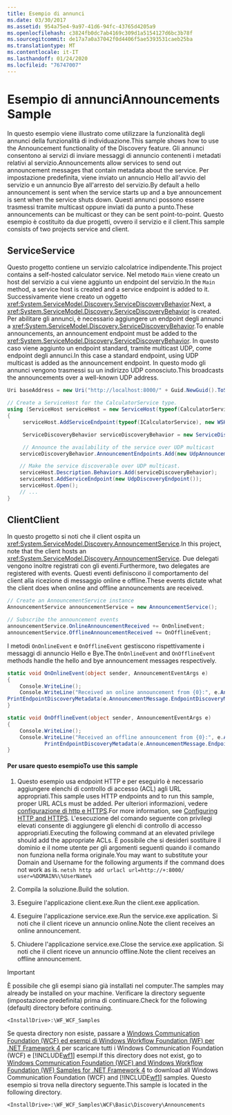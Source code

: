 ```yaml
---
title: Esempio di annunci
ms.date: 03/30/2017
ms.assetid: 954a75e4-9a97-41d6-94fc-43765d4205a9
ms.openlocfilehash: c3824fb0dc7ab4169c309d1a5154127d6bc3b78f
ms.sourcegitcommit: de17a7a0a37042f0d4406f5ae5393531caeb25ba
ms.translationtype: MT
ms.contentlocale: it-IT
ms.lasthandoff: 01/24/2020
ms.locfileid: "76747007"
---
```

# <a name="announcements-sample"></a><span data-ttu-id="ae46a-102">Esempio di annunci</span><span class="sxs-lookup"><span data-stu-id="ae46a-102">Announcements Sample</span></span>

<span data-ttu-id="ae46a-103">In questo esempio viene illustrato come utilizzare la funzionalità degli annunci della funzionalità di individuazione.</span><span class="sxs-lookup"><span data-stu-id="ae46a-103">This sample shows how to use the Announcement functionality of the Discovery feature.</span></span> <span data-ttu-id="ae46a-104">Gli annunci consentono ai servizi di inviare messaggi di annuncio contenenti i metadati relativi al servizio.</span><span class="sxs-lookup"><span data-stu-id="ae46a-104">Announcements allow services to send out announcement messages that contain metadata about the service.</span></span> <span data-ttu-id="ae46a-105">Per impostazione predefinita, viene inviato un annuncio Hello all'avvio del servizio e un annuncio Bye all'arresto del servizio.</span><span class="sxs-lookup"><span data-stu-id="ae46a-105">By default a hello announcement is sent when the service starts up and a bye announcement is sent when the service shuts down.</span></span> <span data-ttu-id="ae46a-106">Questi annunci possono essere trasmessi tramite multicast oppure inviati da punto a punto.</span><span class="sxs-lookup"><span data-stu-id="ae46a-106">These announcements can be multicast or they can be sent point-to-point.</span></span> <span data-ttu-id="ae46a-107">Questo esempio è costituito da due progetti, ovvero il servizio e il client.</span><span class="sxs-lookup"><span data-stu-id="ae46a-107">This sample consists of two projects service and client.</span></span>

## <a name="service"></a><span data-ttu-id="ae46a-108">Service</span><span class="sxs-lookup"><span data-stu-id="ae46a-108">Service</span></span>

<span data-ttu-id="ae46a-109">Questo progetto contiene un servizio calcolatrice indipendente.</span><span class="sxs-lookup"><span data-stu-id="ae46a-109">This project contains a self-hosted calculator service.</span></span> <span data-ttu-id="ae46a-110">Nel metodo `Main` viene creato un host del servizio a cui viene aggiunto un endpoint del servizio.</span><span class="sxs-lookup"><span data-stu-id="ae46a-110">In the `Main` method, a service host is created and a service endpoint is added to it.</span></span> <span data-ttu-id="ae46a-111">Successivamente viene creato un oggetto <xref:System.ServiceModel.Discovery.ServiceDiscoveryBehavior>.</span><span class="sxs-lookup"><span data-stu-id="ae46a-111">Next, a <xref:System.ServiceModel.Discovery.ServiceDiscoveryBehavior> is created.</span></span> <span data-ttu-id="ae46a-112">Per abilitare gli annunci, è necessario aggiungere un endpoint degli annunci a <xref:System.ServiceModel.Discovery.ServiceDiscoveryBehavior>.</span><span class="sxs-lookup"><span data-stu-id="ae46a-112">To enable announcements, an announcement endpoint must be added to the <xref:System.ServiceModel.Discovery.ServiceDiscoveryBehavior>.</span></span> <span data-ttu-id="ae46a-113">In questo caso viene aggiunto un endpoint standard, tramite multicast UDP, come endpoint degli annunci.</span><span class="sxs-lookup"><span data-stu-id="ae46a-113">In this case a standard endpoint, using UDP multicast is added as the announcement endpoint.</span></span> <span data-ttu-id="ae46a-114">In questo modo gli annunci vengono trasmessi su un indirizzo UDP conosciuto.</span><span class="sxs-lookup"><span data-stu-id="ae46a-114">This broadcasts the announcements over a well-known UDP address.</span></span>

```csharp
Uri baseAddress = new Uri("http://localhost:8000/" + Guid.NewGuid().ToString());

// Create a ServiceHost for the CalculatorService type.
using (ServiceHost serviceHost = new ServiceHost(typeof(CalculatorService), baseAddress))
{
     serviceHost.AddServiceEndpoint(typeof(ICalculatorService), new WSHttpBinding(), String.Empty);

     ServiceDiscoveryBehavior serviceDiscoveryBehavior = new ServiceDiscoveryBehavior();

     // Announce the availability of the service over UDP multicast
    serviceDiscoveryBehavior.AnnouncementEndpoints.Add(new UdpAnnouncementEndpoint());

    // Make the service discoverable over UDP multicast.
    serviceHost.Description.Behaviors.Add(serviceDiscoveryBehavior);
    serviceHost.AddServiceEndpoint(new UdpDiscoveryEndpoint());
    serviceHost.Open();
    // ...
}
```

## <a name="client"></a><span data-ttu-id="ae46a-115">Client</span><span class="sxs-lookup"><span data-stu-id="ae46a-115">Client</span></span>

<span data-ttu-id="ae46a-116">In questo progetto si noti che il client ospita un <xref:System.ServiceModel.Discovery.AnnouncementService>.</span><span class="sxs-lookup"><span data-stu-id="ae46a-116">In this project, note that the client hosts an <xref:System.ServiceModel.Discovery.AnnouncementService>.</span></span> <span data-ttu-id="ae46a-117">Due delegati vengono inoltre registrati con gli eventi.</span><span class="sxs-lookup"><span data-stu-id="ae46a-117">Furthermore, two delegates are registered with events.</span></span> <span data-ttu-id="ae46a-118">Questi eventi definiscono il comportamento del client alla ricezione di messaggio online e offline.</span><span class="sxs-lookup"><span data-stu-id="ae46a-118">These events dictate what the client does when online and offline announcements are received.</span></span>

```csharp
// Create an AnnouncementService instance
AnnouncementService announcementService = new AnnouncementService();

// Subscribe the announcement events
announcementService.OnlineAnnouncementReceived += OnOnlineEvent;
announcementService.OfflineAnnouncementReceived += OnOfflineEvent;
```

<span data-ttu-id="ae46a-119">I metodi `OnOnlineEvent` e `OnOfflineEvent` gestiscono rispettivamente i messaggi di annuncio Hello e Bye.</span><span class="sxs-lookup"><span data-stu-id="ae46a-119">The `OnOnlineEvent` and `OnOfflineEvent` methods handle the hello and bye announcement messages respectively.</span></span>

```csharp
static void OnOnlineEvent(object sender, AnnouncementEventArgs e)
{
    Console.WriteLine();
    Console.WriteLine("Received an online announcement from {0}:", e.AnnouncementMessage.EndpointDiscoveryMetadata.Address);
PrintEndpointDiscoveryMetadata(e.AnnouncementMessage.EndpointDiscoveryMetadata);
}

static void OnOfflineEvent(object sender, AnnouncementEventArgs e)
{
    Console.WriteLine();
    Console.WriteLine("Received an offline announcement from {0}:", e.AnnouncementMessage.EndpointDiscoveryMetadata.Address);
            PrintEndpointDiscoveryMetadata(e.AnnouncementMessage.EndpointDiscoveryMetadata);
}
```

#### <a name="to-use-this-sample"></a><span data-ttu-id="ae46a-120">Per usare questo esempio</span><span class="sxs-lookup"><span data-stu-id="ae46a-120">To use this sample</span></span>

1. <span data-ttu-id="ae46a-121">Questo esempio usa endpoint HTTP e per eseguirlo è necessario aggiungere elenchi di controllo di accesso (ACL) agli URL appropriati.</span><span class="sxs-lookup"><span data-stu-id="ae46a-121">This sample uses HTTP endpoints and to run this sample, proper URL ACLs must be added.</span></span> <span data-ttu-id="ae46a-122">Per ulteriori informazioni, vedere [configurazione di http e HTTPS](../feature-details/configuring-http-and-https.md).</span><span class="sxs-lookup"><span data-stu-id="ae46a-122">For more information, see [Configuring HTTP and HTTPS](../feature-details/configuring-http-and-https.md).</span></span> <span data-ttu-id="ae46a-123">L'esecuzione del comando seguente con privilegi elevati consente di aggiungere gli elenchi di controllo di accesso appropriati.</span><span class="sxs-lookup"><span data-stu-id="ae46a-123">Executing the following command at an elevated privilege should add the appropriate ACLs.</span></span> <span data-ttu-id="ae46a-124">È possibile che si desideri sostituire il dominio e il nome utente per gli argomenti seguenti quando il comando non funziona nella forma originale.</span><span class="sxs-lookup"><span data-stu-id="ae46a-124">You may want to substitute your Domain and Username for the following arguments if the command does not work as is.</span></span> `netsh http add urlacl url=http://+:8000/ user=%DOMAIN%\%UserName%`

2. <span data-ttu-id="ae46a-125">Compila la soluzione.</span><span class="sxs-lookup"><span data-stu-id="ae46a-125">Build the solution.</span></span>

3. <span data-ttu-id="ae46a-126">Eseguire l'applicazione client.exe.</span><span class="sxs-lookup"><span data-stu-id="ae46a-126">Run the client.exe application.</span></span>

4. <span data-ttu-id="ae46a-127">Eseguire l'applicazione service.exe.</span><span class="sxs-lookup"><span data-stu-id="ae46a-127">Run the service.exe application.</span></span> <span data-ttu-id="ae46a-128">Si noti che il client riceve un annuncio online.</span><span class="sxs-lookup"><span data-stu-id="ae46a-128">Note the client receives an online announcement.</span></span>

5. <span data-ttu-id="ae46a-129">Chiudere l'applicazione service.exe.</span><span class="sxs-lookup"><span data-stu-id="ae46a-129">Close the service.exe application.</span></span> <span data-ttu-id="ae46a-130">Si noti che il client riceve un annuncio offline.</span><span class="sxs-lookup"><span data-stu-id="ae46a-130">Note the client receives an offline announcement.</span></span>

> [!IMPORTANT]
> <span data-ttu-id="ae46a-131">È possibile che gli esempi siano già installati nel computer.</span><span class="sxs-lookup"><span data-stu-id="ae46a-131">The samples may already be installed on your machine.</span></span> <span data-ttu-id="ae46a-132">Verificare la directory seguente (impostazione predefinita) prima di continuare.</span><span class="sxs-lookup"><span data-stu-id="ae46a-132">Check for the following (default) directory before continuing.</span></span>
>
> `<InstallDrive>:\WF_WCF_Samples`
>
> <span data-ttu-id="ae46a-133">Se questa directory non esiste, passare a [Windows Communication Foundation (WCF) ed esempi di Windows Workflow Foundation (WF) per .NET Framework 4](https://www.microsoft.com/download/details.aspx?id=21459) per scaricare tutti i Windows Communication Foundation (WCF) e [!INCLUDE[wf1](../../../../includes/wf1-md.md)] esempi.</span><span class="sxs-lookup"><span data-stu-id="ae46a-133">If this directory does not exist, go to [Windows Communication Foundation (WCF) and Windows Workflow Foundation (WF) Samples for .NET Framework 4](https://www.microsoft.com/download/details.aspx?id=21459) to download all Windows Communication Foundation (WCF) and [!INCLUDE[wf1](../../../../includes/wf1-md.md)] samples.</span></span> <span data-ttu-id="ae46a-134">Questo esempio si trova nella directory seguente.</span><span class="sxs-lookup"><span data-stu-id="ae46a-134">This sample is located in the following directory.</span></span>
>
> `<InstallDrive>:\WF_WCF_Samples\WCF\Basic\Discovery\Announcements`
